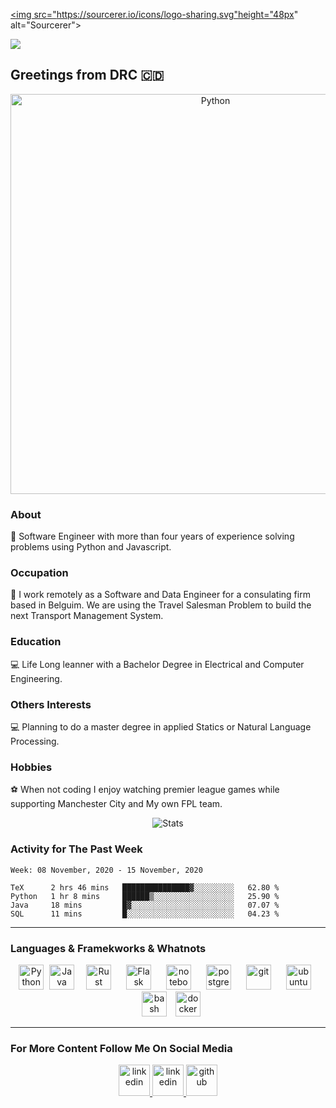 <a href="https://sourcerer.io/espoirmur"><img src="https://sourcerer.io/icons/logo-sharing.svg"height="48px" alt="Sourcerer"></a>


![](https://komarev.com/ghpvc/?username=espoirMur)
## Greetings from DRC :congo_kinshasa:

<p align="center">
	<img title="Python" src="https://media0.giphy.com/media/VdzWdSs9U2fvn4DVKx/giphy.gif" width=640>
 </p>

### About
:robot: Software Engineer with more than four years of experience solving problems using Python and Javascript.

### Occupation
:space_invader: I work remotely as a Software and Data Engineer for a consulating firm based in Belguim. We are using the Travel Salesman Problem to build the next Transport Management System.  

### Education
:computer: Life Long leanner with a Bachelor Degree in Electrical and Computer Engineering. 


### Others Interests
:computer: Planning to do a master degree in applied Statics or Natural Language Processing. 


### Hobbies

:soccer: When not coding I enjoy watching premier league games while supporting Manchester City and My own FPL team. 

<p align="center">
  <img title="Stats" src="https://github-readme-stats.vercel.app/api?username=espoirMur&show_icons=true&theme=synthwave"/>
</p>


### Activity for The Past Week
<!--START_SECTION:waka-->
```text
Week: 08 November, 2020 - 15 November, 2020

TeX      2 hrs 46 mins   ███████████████▓░░░░░░░░░   62.80 % 
Python   1 hr 8 mins     ██████▒░░░░░░░░░░░░░░░░░░   25.90 % 
Java     18 mins         █▓░░░░░░░░░░░░░░░░░░░░░░░   07.07 % 
SQL      11 mins         █░░░░░░░░░░░░░░░░░░░░░░░░   04.23 % 
```
<!--END_SECTION:waka-->

-----
### Languages & Framekworks & Whatnots

<p align="center">
	<img title="Python" src="https://i.imgur.com/kYqNRW2.png" height="40"/>
 	<img title="Java" src="https://i.imgur.com/LDa5yPp.png" height="40" hspace="5"/>
	<img title="Rust" src="https://i.imgur.com/kou8DSj.png" height="40" hspace="10"/>
	<img title="Flask" src="https://i.imgur.com/3PrfweW.png" height="40" hspace="10"/>
	<img src="https://i.imgur.com/7pTyNw5.png" alt="notebook" height="40" hspace="10"/>
	<img src="https://i.imgur.com/DRtznPB.png" alt="postgres" height="40" hspace="10"/>
 	<img src="https://i.imgur.com/2f8ghU7.png" alt="git" height="40" hspace="10"/>
	<img src="https://i.imgur.com/wiYdaql.png" alt="ubuntu" height="40" hspace="10"/>
	<img src="https://i.imgur.com/8ChUMCl.png" alt="bash" height="40" hspace="10"/>
	<img src="https://i.imgur.com/O1dfbU2.png" alt="docker" height="40"/>
</p>

----------

### For More Content Follow Me On Social Media

<p align="center">
  <a href="https://murhabazi.com">
        	<img alt="linkedin" src="https://i.imgur.com/8rqLdgy.png" height=50>
	</a>
	<a href="https://www.linkedin.com/in/bmodebadze">
        	<img alt="linkedin" src="https://i.imgur.com/wcvwfoZ.png" height=50>
	</a>
	<a href="https://www.github.com/espoirMur">
        	<img alt="github" src="https://i.imgur.com/gnDF5oQ.png" height=50>
	</a>
</p>
